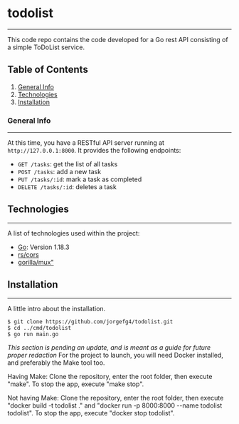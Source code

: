 # todolist
***
This code repo contains the code developed for a Go rest API consisting of a simple ToDoList service.
## Table of Contents
1. [General Info](#general-info)
2. [Technologies](#technologies)
3. [Installation](#installation)
### General Info
***
At this time, you have a RESTful API server running at `http://127.0.0.1:8000`. It provides the following endpoints:

* `GET /tasks`: get the list of all tasks
* `POST /tasks`: add a new task
* `PUT /tasks/:id`: mark a task as completed
* `DELETE /tasks/:id`: deletes a task
## Technologies
***
A list of technologies used within the project:
* [Go](https://go.dev): Version 1.18.3
* [rs/cors](https://github.com/rs/cors")
* [gorilla/mux"](https://"github.com/gorilla/mux")
## Installation
***
A little intro about the installation. 
```
$ git clone https://github.com/jorgefg4/todolist.git
$ cd ../cmd/todolist
$ go run main.go
```

*This section is pending an update, and is meant as a guide for future proper redaction*
For the project to launch, you will need Docker installed, and preferably the Make tool too.

Having Make:
 Clone the repository, enter the root folder, then execute "make". To stop the app, execute "make stop".

Not having Make:
 Clone the repository, enter the root folder, then execute "docker build -t todolist ." and "docker run -p 8000:8000 --name todolist todolist". To stop the app, execute "docker stop todolist".
